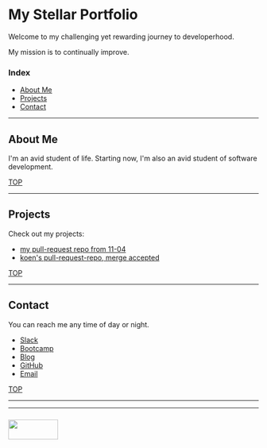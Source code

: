 # My Stellar Portfolio

Welcome to my challenging yet rewarding journey to developerhood.

My mission is to continually improve.

### Index
* [About Me](#about-me)
* [Projects](#projects)
* [Contact](#contact)

___

## About Me

I'm an avid student of life.  Starting now, I'm also an avid student of software development.

[TOP](#my-stellar-portfolio)

___

## Projects

Check out my projects:
* [my pull-request repo from 11-04](https://github.com/colevandersWands/elewabrussels1)
* [koen's pull-request-repo, merge accepted](https://github.com/koenvantomme/elewabrussels1)

[TOP](#my-stellar-portfolio)

___


## Contact

You can reach me any time of day or night.


* [Slack](https://join.slack.com/t/elewa-academy/shared_invite/enQtMjk4OTA3OTM1NjIwLTA2ZmQ0NDVhNjQxZWM2NjNhNmMyNmVhZGNhZmJmZTY1OWQ4Nzc0ZTkzZGE3NjdiYTYwYThlNzI3YTg2NGM5MGM)
* [Bootcamp](https://elewa-academy.github.io)
* [Blog](http://elewa.education/blog)
* [GitHub](https://github.com/elewa-student)
* [Email](fullstack@elewa.education)



[TOP](#my-stellar-portfolio)

___
___
### <a href="http://elewa.education/blog" target="_blank"><img src="https://user-images.githubusercontent.com/18554853/34921062-506450ae-f97d-11e7-875f-6feeb26ad72d.png" width="100" height="40"/></a>
